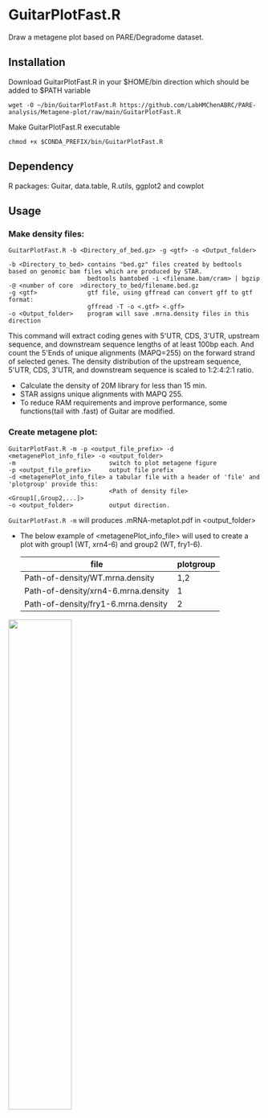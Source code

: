 
# GuitarPlotFast.R 
Draw a metagene plot based on PARE/Degradome dataset.

## Installation

Download GuitarPlotFast.R in your $HOME/bin direction which should be added to $PATH variable
```
wget -O ~/bin/GuitarPlotFast.R https://github.com/LabHMChenABRC/PARE-analysis/Metagene-plot/raw/main/GuitarPlotFast.R
```
Make GuitarPlotFast.R executable 
```
chmod +x $CONDA_PREFIX/bin/GuitarPlotFast.R
```
## Dependency
R packages: Guitar, data.table, R.utils, ggplot2 and cowplot

## Usage
### Make density files:
``` shell
GuitarPlotFast.R -b <Directory_of_bed.gz> -g <gtf> -o <Output_folder>

-b <Directory_to_bed> contains "bed.gz" files created by bedtools based on genomic bam files which are produced by STAR.
                      bedtools bamtobed -i <filename.bam/cram> | bgzip -@ <number of core  >directory_to_bed/filename.bed.gz
-g <gtf>              gtf file, using gffread can convert gff to gtf format:
                      gffread -T -o <.gtf> <.gff>
-o <Output_folder>    program will save .mrna.density files in this direction
```

 This command will extract coding genes with 5'UTR, CDS, 3'UTR, upstream sequence, and downstream sequence lengths of at least 100bp each. And count the 5'Ends of unique alignments (MAPQ=255) on the forward strand of selected genes. The density distribution of the upstream sequence, 5'UTR, CDS, 3'UTR, and downstream sequence is scaled to 1:2:4:2:1 ratio.  
 * Calculate the density of 20M library for less than 15 min.  
 * STAR assigns unique alignments with MAPQ 255.  
 * To reduce RAM requirements and improve performance, some functions(tail with .fast) of Guitar are modified.
  
### Create metagene plot:
``` shell
GuitarPlotFast.R -m -p <output_file_prefix> -d <metagenePlot_info_file> -o <output_folder>
-m                          switch to plot metagene figure
-p <output_file_prefix>     output file prefix
-d <metagenePlot_info_file> a tabular file with a header of 'file' and 'plotgroup' provide this:
                            <Path of density file> <Group1[,Group2,...]>
-o <output_folder>          output direction.
```
`GuitarPlotFast.R -m` will produces <prefix>.mRNA-metaplot.pdf in <output_folder>
* The below example of <metagenePlot_info_file> will used to create a plot with group1 (WT, xrn4-6) and group2 (WT, fry1-6).

  | file                                 | plotgroup |
  | ------------------------------------ | --------- |
  | Path-of-density/WT.mrna.density      | 1,2       |
  | Path-of-density/xrn4-6.mrna.density  | 1         |
  | Path-of-density/fry1-6.mrna.density  | 2         |

<img src="https://github.com/LabHMChenABRC/PARE-analysis/assets/58059039/71238714-8b56-4bb6-93e4-d19d4ac1e0b6" width=50% height=50%>

